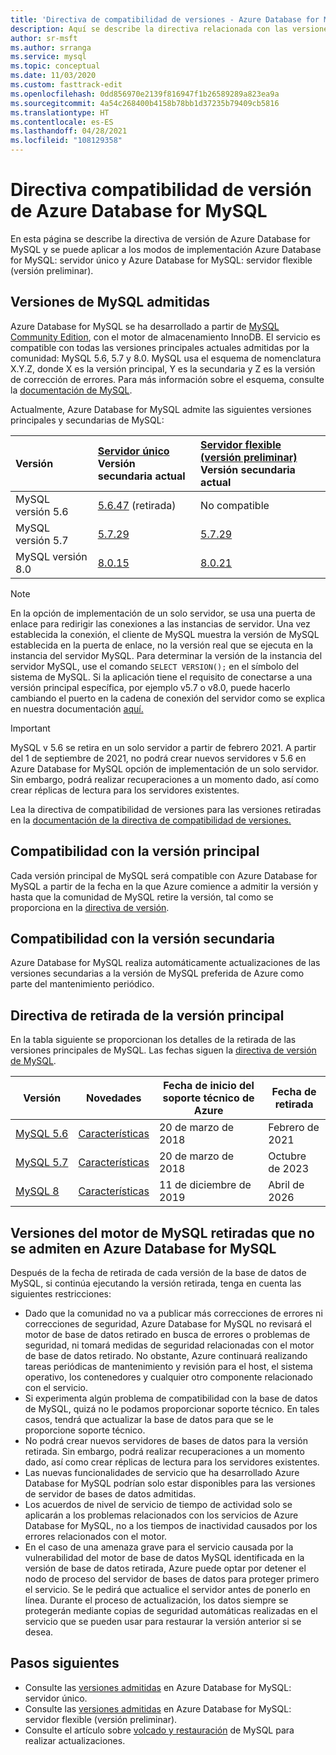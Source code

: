 ```yaml
---
title: 'Directiva de compatibilidad de versiones - Azure Database for MySQL: servidor único y servidor flexible (versión preliminar)'
description: Aquí se describe la directiva relacionada con las versiones principales y secundarias de MySQL en Azure Database for MySQL
author: sr-msft
ms.author: srranga
ms.service: mysql
ms.topic: conceptual
ms.date: 11/03/2020
ms.custom: fasttrack-edit
ms.openlocfilehash: 0dd856970e2139f816947f1b26589289a823ea9a
ms.sourcegitcommit: 4a54c268400b4158b78bb1d37235b79409cb5816
ms.translationtype: HT
ms.contentlocale: es-ES
ms.lasthandoff: 04/28/2021
ms.locfileid: "108129358"
---
```

# <a name="azure-database-for-mysql-version-support-policy"></a>Directiva compatibilidad de versión de Azure Database for MySQL

En esta página se describe la directiva de versión de Azure Database for MySQL y se puede aplicar a los modos de implementación Azure Database for MySQL: servidor único y Azure Database for MySQL: servidor flexible (versión preliminar).

## <a name="supported--mysql-versions"></a>Versiones de MySQL admitidas

Azure Database for MySQL se ha desarrollado a partir de [MySQL Community Edition](https://www.mysql.com/products/community/), con el motor de almacenamiento InnoDB. El servicio es compatible con todas las versiones principales actuales admitidas por la comunidad: MySQL 5.6, 5.7 y 8.0. MySQL usa el esquema de nomenclatura X.Y.Z, donde X es la versión principal, Y es la secundaria y Z es la versión de corrección de errores. Para más información sobre el esquema, consulte la [documentación de MySQL](https://dev.mysql.com/doc/refman/5.7/en/which-version.html).

Actualmente, Azure Database for MySQL admite las siguientes versiones principales y secundarias de MySQL:

| Versión | [Servidor único](overview.md) <br/> Versión secundaria actual |[Servidor flexible (versión preliminar)](./flexible-server/overview.md) <br/> Versión secundaria actual  |
|:-------------------|:-------------------------------------------|:---------------------------------------------|
|MySQL versión 5.6 |  [5.6.47](https://dev.mysql.com/doc/relnotes/mysql/5.6/en/news-5-6-47.html) (retirada) | No compatible|
|MySQL versión 5.7 | [5.7.29](https://dev.mysql.com/doc/relnotes/mysql/5.7/en/news-5-7-29.html) | [5.7.29](https://dev.mysql.com/doc/relnotes/mysql/5.7/en/news-5-7-29.html)|
|MySQL versión 8.0 | [8.0.15](https://dev.mysql.com/doc/relnotes/mysql/8.0/en/news-8-0-15.html) | [8.0.21](https://dev.mysql.com/doc/relnotes/mysql/8.0/en/news-8-0-21.html)|

> [!NOTE]
> En la opción de implementación de un solo servidor, se usa una puerta de enlace para redirigir las conexiones a las instancias de servidor. Una vez establecida la conexión, el cliente de MySQL muestra la versión de MySQL establecida en la puerta de enlace, no la versión real que se ejecuta en la instancia del servidor MySQL. Para determinar la versión de la instancia del servidor MySQL, use el comando `SELECT VERSION();` en el símbolo del sistema de MySQL. Si la aplicación tiene el requisito de conectarse a una versión principal específica, por ejemplo v5.7 o v8.0, puede hacerlo cambiando el puerto en la cadena de conexión del servidor como se explica en nuestra documentación [aquí.](concepts-supported-versions.md#connect-to-a-gateway-node-that-is-running-a-specific-mysql-version)

> [!IMPORTANT]
> MySQL v 5.6 se retira en un solo servidor a partir de febrero 2021. A partir del 1 de septiembre de 2021, no podrá crear nuevos servidores v 5.6 en Azure Database for MySQL opción de implementación de un solo servidor. Sin embargo, podrá realizar recuperaciones a un momento dado, así como crear réplicas de lectura para los servidores existentes.

Lea la directiva de compatibilidad de versiones para las versiones retiradas en la [documentación de la directiva de compatibilidad de versiones.](concepts-version-policy.md#retired-mysql-engine-versions-not-supported-in-azure-database-for-mysql)

## <a name="major-version-support"></a>Compatibilidad con la versión principal
Cada versión principal de MySQL será compatible con Azure Database for MySQL a partir de la fecha en la que Azure comience a admitir la versión y hasta que la comunidad de MySQL retire la versión, tal como se proporciona en la [directiva de versión](https://www.mysql.com/support/eol-notice.html).

## <a name="minor-version-support"></a>Compatibilidad con la versión secundaria
Azure Database for MySQL realiza automáticamente actualizaciones de las versiones secundarias a la versión de MySQL preferida de Azure como parte del mantenimiento periódico. 

## <a name="major-version-retirement-policy"></a>Directiva de retirada de la versión principal
En la tabla siguiente se proporcionan los detalles de la retirada de las versiones principales de MySQL. Las fechas siguen la [directiva de versión de MySQL](https://www.mysql.com/support/eol-notice.html).

| Versión | Novedades | Fecha de inicio del soporte técnico de Azure | Fecha de retirada|
| ----- | ----- | ------ | ----- |
| [MySQL 5.6](https://dev.mysql.com/doc/relnotes/mysql/5.6/en/)| [Características](https://dev.mysql.com/doc/relnotes/mysql/5.6/en/news-5-6-49.html)  | 20 de marzo de 2018 | Febrero de 2021
| [MySQL 5.7](https://dev.mysql.com/doc/relnotes/mysql/5.7/en/) | [Características](https://dev.mysql.com/doc/relnotes/mysql/5.7/en/news-5-7-31.html) | 20 de marzo de 2018 | Octubre de 2023
| [MySQL 8](https://mysqlserverteam.com/whats-new-in-mysql-8-0-generally-available/) | [Características](https://dev.mysql.com/doc/relnotes/mysql/8.0/en/news-8-0-21.html) | 11 de diciembre de 2019 | Abril de 2026


## <a name="retired-mysql-engine-versions-not-supported-in-azure-database-for-mysql"></a>Versiones del motor de MySQL retiradas que no se admiten en Azure Database for MySQL

Después de la fecha de retirada de cada versión de la base de datos de MySQL, si continúa ejecutando la versión retirada, tenga en cuenta las siguientes restricciones:
- Dado que la comunidad no va a publicar más correcciones de errores ni correcciones de seguridad, Azure Database for MySQL no revisará el motor de base de datos retirado en busca de errores o problemas de seguridad, ni tomará medidas de seguridad relacionadas con el motor de base de datos retirado. No obstante, Azure continuará realizando tareas periódicas de mantenimiento y revisión para el host, el sistema operativo, los contenedores y cualquier otro componente relacionado con el servicio.
- Si experimenta algún problema de compatibilidad con la base de datos de MySQL, quizá no le podamos proporcionar soporte técnico. En tales casos, tendrá que actualizar la base de datos para que se le proporcione soporte técnico.
- No podrá crear nuevos servidores de bases de datos para la versión retirada. Sin embargo, podrá realizar recuperaciones a un momento dado, así como crear réplicas de lectura para los servidores existentes.
- Las nuevas funcionalidades de servicio que ha desarrollado Azure Database for MySQL podrían solo estar disponibles para las versiones de servidor de bases de datos admitidas.
- Los acuerdos de nivel de servicio de tiempo de actividad solo se aplicarán a los problemas relacionados con los servicios de Azure Database for MySQL, no a los tiempos de inactividad causados por los errores relacionados con el motor.  
- En el caso de una amenaza grave para el servicio causada por la vulnerabilidad del motor de base de datos MySQL identificada en la versión de base de datos retirada, Azure puede optar por detener el nodo de proceso del servidor de bases de datos para proteger primero el servicio. Se le pedirá que actualice el servidor antes de ponerlo en línea. Durante el proceso de actualización, los datos siempre se protegerán mediante copias de seguridad automáticas realizadas en el servicio que se pueden usar para restaurar la versión anterior si se desea. 



## <a name="next-steps"></a>Pasos siguientes
- Consulte las [versiones admitidas](./concepts-supported-versions.md) en Azure Database for MySQL: servidor único.
- Consulte las [versiones admitidas](flexible-server/concepts-supported-versions.md) en Azure Database for MySQL: servidor flexible (versión preliminar).
- Consulte el artículo sobre [volcado y restauración](./concepts-migrate-dump-restore.md) de MySQL para realizar actualizaciones.
